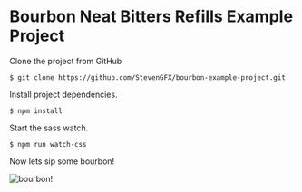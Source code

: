 # Bourbon Neat Bitters Refills Example Project

Clone the project from GitHub

```
$ git clone https://github.com/StevenGFX/bourbon-example-project.git
```

Install project dependencies.

```
$ npm install
```

Start the sass watch.

```
$ npm run watch-css
```

Now lets sip some bourbon!

![bourbon!](http://i.imgur.com/3oQtmOB.gif)
